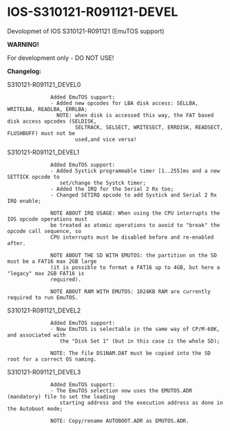 # IOS-S310121-R091121-DEVEL
Devolopmet of IOS S310121-R091121 (EmuTOS support)

 **WARNING!**
 
 For development only - DO NOT USE!




**Changelog:**

S310121-R091121_DEVEL0 

                  Added EmuTOS support:
                  - Added new opcodes for LBA disk access: SELLBA, WRITELBA, READLBA, ERRLBA;
                    NOTE: when disk is accessed this way, the FAT based disk access opcodes (SELDISK,
                          SELTRACK, SELSECT, WRITESECT, ERRDISK, READSECT, FLUSHBUFF) must not be 
                          used,and vice versa!
                          
S310121-R091121_DEVEL1 

                  Added EmuTOS support:
                  - Added Systick programmable timer [1..255]ms and a new SETTICK opcode to 
                     set/change the Systck timer;
                  - Added the IRQ for the Serial 2 Rx too;
                  - Changed SETIRQ opcode to add Systick and Serial 2 Rx IRQ enable;
                  
                  NOTE ABOUT IRQ USAGE: When using the CPU interrupts the IOS opcode operations must 
                  be treated as atomic operations to avoid to "break" the opcode call sequence, so 
                  CPU interrupts must be disabled before and re-enabled after.
                  
                  NOTE ABOUT THE SD WITH EMUTOS: the partition on the SD must be a FAT16 max 2GB large 
                  (it is possible to format a FAT16 up to 4GB, but here a "legacy" max 2GB FAT16 is 
                  required).
                  
                  NOTE ABOUT RAM WITH EMUTOS: 1024KB RAM are currently required to run EmuTOS.
                  
 S310121-R091121_DEVEL2
 
                  Added EmuTOS support:
                  - Now EmuTOS is selectable in the same way of CP/M-68K, and associated with 
                     the "Disk Set 1" (but in this case is the whole SD);
                     
                  NOTE: The file DS1NAM.DAT must be copied into the SD root for a correct OS naming.
                  
                  
S310121-R091121_DEVEL3
 
                  Added EmuTOS support:
                  - The EmuTOS selection now uses the EMUTOS.ADR (mandatory) file to set the loading
                     starting address and the execution address as done in the Autoboot mode;
                     
                  NOTE: Copy/rename AUTOBOOT.ADR as EMUTOS.ADR.
